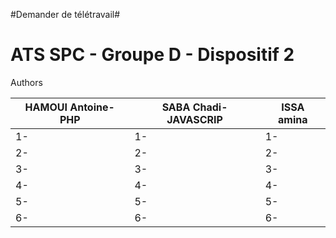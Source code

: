 #Demander de télétravail#


 

# ATS SPC - Groupe D - Dispositif 2
Authors

HAMOUI Antoine-PHP|SABA Chadi-JAVASCRIP|ISSA amina 
------------------------- | -------------------------| -------------------------
1-|1-|1-
2-|2-|2-
3-|3-|3-
4-|4-|4-
5-|5-|5-
6-|6-|6-



